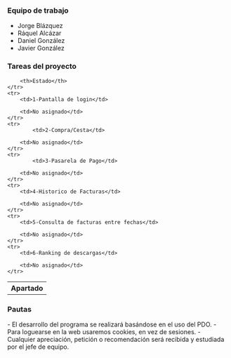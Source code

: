 <h3> Equipo de trabajo </h3>
<ul>
  <li> Jorge Blázquez </li>
  <li> Ráquel Alcázar </li>
  <li> Daniel González </li>
  <li> Javier González </li>
</ul>


<h3>Tareas del proyecto</h3>
<table>
	<tr>
		<th>Apartado</th>
		
		<th>Estado</th>
  	</tr>
	<tr>
		<td>1-Pantalla de login</td>
		
		<td>No asignado</td>
  	</tr>
  	<tr>
    		<td>2-Compra/Cesta</td>
	  	
	  	<td>No asignado</td>
  	</tr>
  	<tr>
    		<td>3-Pasarela de Pago</td>
	  	
	  	<td>No asignado</td>
	</tr>
	<tr>
		<td>4-Historico de Facturas</td>
		
		<td>No asignado</td>
	</tr>
	<tr>
		<td>5-Consulta de facturas entre fechas</td>
		
		<td>No asignado</td>
	</tr>
	<tr>
		<td>6-Ranking de descargas</td>
		
		<td>No asignado</td>
	</tr>
</table>

<h3> Pautas </h3>
- El desarrollo del programa se realizará basándose en el uso del PDO.
- Para loguearse en la web usaremos cookies, en vez de sesiones.
- Cualquier apreciación, petición o recomendación será recibida y estudiada por el jefe de equipo.
